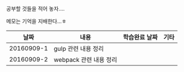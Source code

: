 공부할 것들을 적어 놓자....

메모는 기억을 지배한다...ㅎ  

| 날짜 | 내용 | 학습완료 날짜 | 기타 |
| --- | --- | --- | --- |
| 20160909-1 | gulp 관련 내용 정리 | | |
| 20160909-2 | webpack 관련 내용 정리 | | |

